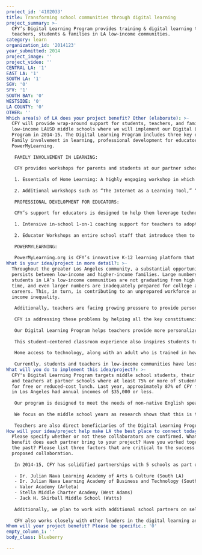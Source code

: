 ```yaml
---
project_id: '4102033'
title: Transforming school communities through digital learning
project_summary: >-
  CFY’s Digital Learning Program provides training & digital learning tools to
  teachers, students & families in LA low-income communities.
category: learn
organization_id: '2014123'
year_submitted: 2014
project_image: ''
project_video: ''
CENTRAL LA: '1'
EAST LA: '1'
SOUTH LA: '1'
SGV: '0'
SFV: '1'
SOUTH BAY: '0'
WESTSIDE: '0'
LA COUNTY: '0'
OTHER: ''
Which area(s) of LA does your project benefit? Other (elaborate): >-
  CFY will provide wrap-around support for students, teachers, and families at 5
  low-income LAUSD middle schools where we will implement our Digital Learning
  Program in 2014-15. The Digital Learning Program includes three key elements:
  Family involvement in learning, professional development for educators, and
  PowerMyLearning.
   
   FAMILY INVOLVEMENT IN LEARNING:
   
   CFY provides workshops for parents and students at our partner schools that are designed to increase students’ self-directed learning, empower parents, and provide access to technology at home. They include:
   
   1. Essentials of Home Learning: A highly engaging workshop in which families learn how to use home technology to improve student learning. Families also receive a free refurbished home computer that is theirs to keep. The workshop encourages families' ongoing use of the technology for learning.
   
   2. Additional workshops such as “The Internet as a Learning Tool,” “Supporting Student Learning at Home,” and “Planning for the Future with Your Student – High School and Beyond.”
   
   PROFESSIONAL DEVELOPMENT FOR EDUCATORS:
   
   CFY’s support for educators is designed to help them leverage technology in an instructionally effective way (not just to replace paper worksheets) so that they can provide personalized instruction to their students, make the transition to the rigor of the new Common Core standards, and take full advantage of the iPad roll-out in LAUSD. Support includes:
   
   1. Intensive in-school 1-on-1 coaching support for teachers to adopt blended learning strategies. Research indicates that this type of coaching is one of the most effective ways to help teachers adjust their instructional techniques in a sustainable way that respects teachers’ expertise and goals.
   
   2. Educator Workshops an entire school staff that introduce them to the benefits of digital learning and to PowerMyLearning.
   
   POWERMYLEARNING:
   
   PowerMyLearning.org is CFY’s innovative K-12 learning platform that enables students, educators, and parents to find and use thousands of carefully curated academic games, videos, and interactive simulations that are tagged by Common Core standard, subject, grade, Spanish-language support, and more. It includes powerful tools that enable teachers to fully personalize the learning experience for their students and it provides parents with a reliable source of digital content and helps them better support their children's learning.
What is your idea/project in more detail?: >-
  Throughout the greater Los Angeles community, a substantial opportunity gap
  persists between low-income and higher-income families. Large numbers of
  students in LA’s low-income communities are not graduating from high school on
  time, and even larger numbers are inadequately prepared for college and
  careers. This, in turn, is contributing to an unprepared workforce and growing
  income inequality.
   
   Additionally, teachers are facing growing pressure to provide personalized instruction to large classes of students with diverse needs and learning levels. The new Common Core standards require teachers to re-focus their curricula and LAUSD’s related iPad roll-out means figuring out how to use these new tools effectively as well.
   
   CFY is addressing these problems by helping all the key constituencies in the learning process—students, teachers, and parents—use digital learning more effectively in school and at home.
   
   Our Digital Learning Program helps teachers provide more personalized learning for students. Instead of giving one lesson to their class, teachers have a CFY coach who empowers them to create playlists of digital learning activities (videos from different publishers, educational games, simulations, and more) and then assign those playlists to targeted groups of students. In this model, students receive instruction at their level in the areas they need the most help.
   
   This student-centered classroom experience also inspires students to be more self-directed learners. After completing their assigned playlist of activities, students are free to explore their passions and areas of need. This higher-level thinking and metacognition is essential for success in high school, college, and career.
   
   Home access to technology, along with an adult who is trained in how to use it for learning, can transform students’ home learning environments to create rich learning experiences. Families who participate in CFY family learning workshops leave empowered with the tools and knowledge to strengthen the learning environment at home.
   
   Currently, students and teachers in low-income communities have less access to personalized learning, high-impact professional development, and technology than their higher-income peers. CFY seeks to close this divide and provide equal access to students, families, and teachers regardless of their zip code.
What will you do to implement this idea/project?: >-
  CFY's Digital Learning Program targets middle school students, their families,
  and teachers at partner schools where at least 75% or more of students qualify
  for free or reduced-cost lunch. Last year, approximately 87% of CFY families
  in Los Angeles had annual incomes of $35,000 or less.
   
   Our program is designed to meet the needs of non-native English speakers and approximately 70% percent of our workshops are taught in Spanish by bilingual facilitators.
   
   We focus on the middle school years as research shows that this is the time period where the greatest drop-off in academic achievement occurs. According to an ACT research report, "the progress toward college and career readiness that students have made by eighth grade is crucial to their future success."
   
   Teachers are also direct beneficiaries of the Digital Learning Program. Educators receive one-on-one coaching with a CFY Blended Learning Consultant. We also provide interactive educator workshops to help all faculty access the benefits of digital learning and PowerMyLearning.org.
How will your idea/project help make LA the best place to connect today? In LA2050?: >-
  Please specify whether or not these collaborators are confirmed. What added
  benefit does each partner bring to your project? Have you worked together in
  the past? Please list three factors that are critical to the success of your
  proposed collaboration.
   
   In 2014-15, CFY has solidified partnerships with 5 schools as part of our core Digital Learning Program. They include:
   
   - Dr. Julian Nava Learning Academy of Arts & Culture (South LA)
   - Dr. Julian Nava Learning Academy of Business and Technology (South LA)
   - Valor Academy (Arleta)
   - Stella Middle Charter Academy (West Adams)
   - Jack H. Skirball Middle School (Watts)
   
   Additionally, we plan to work with additional school partners on select portions of the Digital Learning Program. We are still in the process of securing those additional partners.
   
   CFY also works closely with other leaders in the digital learning and educational technology space. We were a member of the Los Angeles Next Generation Learning Systems collaboration that submitted a proposal to the Gates Foundation to scale personalized learning district-wide. Members of the team included LAUSD, KIPP LA, and the Partnership for Los Angeles Schools. CFY has also partnered with Alliance College-Ready Public Schools to provide a portion of their blended learning professional development during their summer institute for teachers.
Whom will your project benefit? Please be specific.: '0'
empty_column_1: ''
body_class: blueberry

---
```


